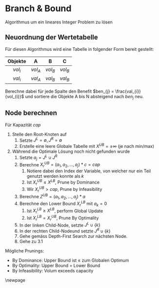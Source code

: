 # Branch & Bound

Algorithmus um ein lineares Integer Problem zu lösen

## Neuordnung der Wertetabelle

Für diesen Algorithmus wird eine Tabelle in folgender Form bereit gestellt:

|  Objekte  |     A     |     B     |     C     |
| :-------: | :-------: | :-------: | :-------: |
| $vol_{i}$ | $vol_{A}$ | $vol_{B}$ | $vol_{B}$ |
| $val_{i}$ | $val_{A}$ | $val_{B}$ | $val_{B}$ |

Berechne dabei für jede Spalte den Benefit $ben_{j} = \frac{val_{i}}{vol_{i}}$ und sortiere die Objekte A bis N absteigend nach $ben_{j}$ neu.

## Node berechnen

Für Kapazität $cap$

1. Stelle den Root-Knoten auf
   1. Setzte $J^{L}=\emptyset, J^{R}=\emptyset$
   2. Erstelle eine leere Globale Tabelle mit $X^{UB} = \pm \infty$ (je nach min/max)
2. Während die Optimale Lösung noch nicht gefunden wurde
   1. Setzte $a_{j} = J^{L} \cup J^{R}$
   2. Berechne $X_{r}^{UB} = (a_{1}, a_{2}, \dots, a_{j}) * c = cap$
      1. Notiere dabei den Index der Variable, von welcher nur ein Teil genutzt werden konnte als $k$
      2. Ist $X_{r}^{UB} \leq  X^{LB}$, Prune by Dominance
      3. Wir $X_{r}^{UB} > cap$, Prune by Infeasibility
   3. Berechne $Z^{UB} = (a_{1}, a_{2}, \dots, a_{j}) * a$
   4. Berechne den Lower Bound $X_{r}^{LB}$ mit $a_{k} = 0$ 
      1. Ist $X_{r}^{LB} \geq X^{LB}$, perform Global Update
      2. Ist $X_{r}^{LB} = X_{r}^{UB}$, Prune By Optimality
   5. In der linken Child-Node, setzte $J^{L} \cup \{k\}$ 
   6. In der rechten Child-Nodeund setzte $J^{R} \cup \{k\}$
   7. Gehe gemäss Depth-First Search zur nächsten Node.
   8.  Gehe zu 3.1

Mögliche Prunings:

- By Dominance: Upper Bound ist $\leq$ zum Globalen Optimum
- By Optimality: Upper Bound $=$ Lower Bound
- By Infeasibility: Volum exceeds capacity

\newpage